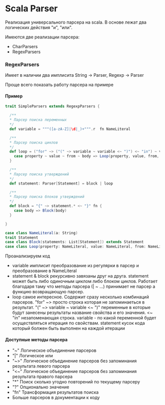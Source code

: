 # Scala Parser
Реализация универсального парсера на scala. В основе лежат два логических действия "и", "или".

Имеются две реализации парсера:
- CharParsers
- RegexParsers
### RegexParsers
Имеет в наличии два имплисита String -> Parser, Regexp -> Parser

Проще всего показать работу парсера на примере
#### Пример
```scala
trait SimpleParsers extends RegexpParsers {

  /**
  * Парсер поиска переменных
  */
  def variable = """([a-zA-Z]|\d|_)+""".r  fn NameLiteral

  /**
  * Парсер поиска циклов
  */
  def loop = ("for" ~> ("(" ~> variable ~ variable <~ ")") <~ "in") ~ variable ~ statement fn {
    case property ~ value ~ from ~ body => Loop(property, value, from, body)
  }

  /**
  * Парсер поиска утверждений
  */
  def statement: Parser[Statement] = block | loop

  /**
  * Парсер поиска блоков утверждений
  */
  def block = "{" ~> statement.* <~ "}" fn {
    case body => Block(body)
  }

}

case class NameLiteral(a: String)
trait Statement
case class Block(statements: List[Statement]) extends Statement
case class Loop(property: NameLiteral, value: NameLiteral, from: NameLiteral, body: Statement) extends Statement
```
Проанализируем код
- variable имплисит преобразование из регулярки в парсер и преобразование в NameLiteral
- statement & block рекурсивно завязаны друг на друга. statement может быть либо одиночным циклом либо блоком циклов. Работает благодаря таму что методы парсера (| ~ ...) принимает не парсер а функцию возвращающую парсер.
- loop самое интересное. Содержит сразу несколько комбинаций парсеров. "for" ~> просто строка которая не запоминаеться в результат. "(" ~> variable ~ variable <~ ")" переменные в которые будут занесены результаты название свойства и его значения. <~ "in" незапоменающая строка. variable - по какой переменной будет осуществляться итерация по свойствам. statement кусок кода который болжен быть выполнен на каждой итерации

#### Доступные методы парсера
- "~" Логическое объединение парсеров
- "|" Логическое или
- "~>" Логическое объединение парсеров без запоминания результата левого парсера
- "<~" Логическое объединение парсеров без запоминания результата правого парсера
- "*" Поиск сколько угодно повторений по текущему парсеру
- "?" Опционально значение
- "fn" Трансформация результатов поиска
- Больше парсеров в документации к коду
